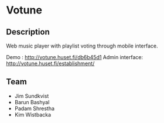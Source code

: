 Votune
=====

Description
-----------
Web music player with playlist voting through mobile interface.

Demo : http://votune.huset.fi/db6b45d1
Admin interface: http://votune.huset.fi/establishment/

Team
----
- Jim Sundkvist
- Barun Bashyal
- Padam Shrestha
- Kim Wistbacka
